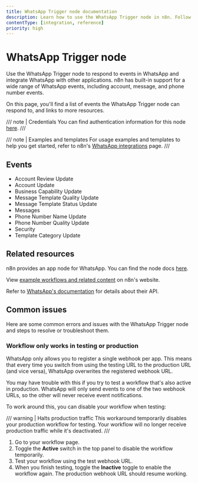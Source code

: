 ```yaml
---
title: WhatsApp Trigger node documentation
description: Learn how to use the WhatsApp Trigger node in n8n. Follow technical documentation to integrate WhatsApp Trigger node into your workflows.
contentType: [integration, reference]
priority: high
---
```


# WhatsApp Trigger node

Use the WhatsApp Trigger node to respond to events in WhatsApp and integrate WhatsApp with other applications. n8n has built-in support for a wide range of WhatsApp events, including account, message, and phone number events.

On this page, you'll find a list of events the WhatsApp Trigger node can respond to, and links to more resources.

///  note  | Credentials
You can find authentication information for this node [here](/integrations/builtin/credentials/whatsapp.md).
///

///  note  | Examples and templates
For usage examples and templates to help you get started, refer to n8n's [WhatsApp integrations](https://n8n.io/integrations/whatsapp-trigger/) page.
///

## Events

* Account Review Update
* Account Update
* Business Capability Update
* Message Template Quality Update
* Message Template Status Update
* Messages
* Phone Number Name Update
* Phone Number Quality Update
* Security
* Template Category Update

## Related resources

n8n provides an app node for WhatsApp. You can find the node docs [here](/integrations/builtin/app-nodes/n8n-nodes-base.whatsapp/index.md).

View [example workflows and related content](https://n8n.io/integrations/whatsapp-trigger/) on n8n's website.

Refer to [WhatsApp's documentation](https://developers.facebook.com/docs/whatsapp/cloud-api) for details about their API.

## Common issues

Here are some common errors and issues with the WhatsApp Trigger node and steps to resolve or troubleshoot them.

### Workflow only works in testing or production

WhatsApp only allows you to register a single webhook per app. This means that every time you switch from using the testing URL to the production URL (and vice versa), WhatsApp overwrites the registered webhook URL. 

You may have trouble with this if you try to test a workflow that's also active in production. WhatsApp will only send events to one of the two webhook URLs, so the other will never receive event notifications.

To work around this, you can disable your workflow when testing:

/// warning | Halts production traffic
This workaround temporarily disables your production workflow for testing. Your workflow will no longer receive production traffic while it's deactivated.
///

1. Go to your workflow page.
2. Toggle the **Active** switch in the top panel to disable the workflow temporarily.
3. Test your workflow using the test webhook URL.
4. When you finish testing, toggle the **Inactive** toggle to enable the workflow again. The production webhook URL should resume working.
